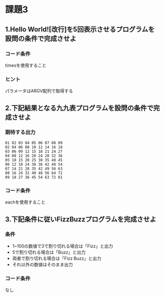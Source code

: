 # 課題3

## 1.Hello World![改行]を5回表示させるプログラムを設問の条件で完成させよ

### コード条件
timesを使用すること

### ヒント
パラメータはARGV配列で取得する

## 2.下記結果となる九九表プログラムを設問の条件で完成させよ

### 期待する出力

```
01 02 03 04 05 06 07 08 09 
02 04 06 08 10 12 14 16 18 
03 06 09 12 15 18 21 24 27 
04 08 12 16 20 24 28 32 36 
05 10 15 20 25 30 35 40 45 
06 12 18 24 30 36 42 48 54 
07 14 21 28 35 42 49 56 63 
08 16 24 32 40 48 56 64 72 
09 18 27 36 45 54 63 72 81
```

### コード条件
eachを使用すること

## 3.下記条件に従いFizzBuzzプログラムを完成させよ

### 条件
- 1~100の数値で3で割り切れる場合は「Fizz」と出力
- 5で割り切れる場合は「Buzz」と出力
- 両者で割り切れる場合は「Fizz Buzz」と出力
- それ以外の数値はそのまま出力

### コード条件
なし

